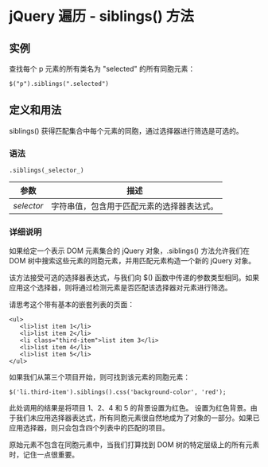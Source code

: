 # jQuery 遍历 - siblings() 方法



## 实例

查找每个 p 元素的所有类名为 "selected" 的所有同胞元素：

```
$("p").siblings(".selected")

```

## 定义和用法

siblings() 获得匹配集合中每个元素的同胞，通过选择器进行筛选是可选的。

### 语法

```
.siblings(_selector_)
```

| 参数 | 描述 |
| --- | --- |
| _selector_ | 字符串值，包含用于匹配元素的选择器表达式。 |

### 详细说明

如果给定一个表示 DOM 元素集合的 jQuery 对象，.siblings() 方法允许我们在 DOM 树中搜索这些元素的同胞元素，并用匹配元素构造一个新的 jQuery 对象。

该方法接受可选的选择器表达式，与我们向 $() 函数中传递的参数类型相同。如果应用这个选择器，则将通过检测元素是否匹配该选择器对元素进行筛选。

请思考这个带有基本的嵌套列表的页面：

```
<ul>
   <li>list item 1</li>
   <li>list item 2</li>
   <li class="third-item">list item 3</li>
   <li>list item 4</li>
   <li>list item 5</li>
</ul>

```

如果我们从第三个项目开始，则可找到该元素的同胞元素：

```
$('li.third-item').siblings().css('background-color', 'red');
```

此处调用的结果是将项目 1、2、4 和 5 的背景设置为红色。 设置为红色背景。由于我们未应用选择器表达式，所有同胞元素很自然地成为了对象的一部分。如果已应用选择器，则只会包含四个列表中的匹配的项目。

原始元素不包含在同胞元素中，当我们打算找到 DOM 树的特定层级上的所有元素时，记住一点很重要。



